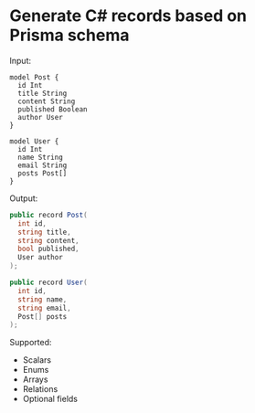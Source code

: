# Generate C# records based on Prisma schema

Input:

```prisma
model Post {
  id Int
  title String
  content String
  published Boolean
  author User
}

model User {
  id Int
  name String
  email String
  posts Post[]
}
```

Output:

```csharp
public record Post(
  int id, 
  string title, 
  string content, 
  bool published, 
  User author
);

public record User(
  int id, 
  string name, 
  string email, 
  Post[] posts
);
```

Supported:

* Scalars
* Enums
* Arrays
* Relations
* Optional fields
